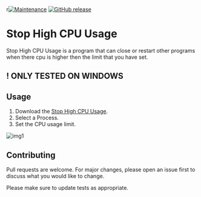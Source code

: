r[![Maintenance](https://img.shields.io/badge/Maintained%3F-no-red.svg)](https://bitbucket.org/lbesson/ansi-colors)
[![GitHub release](https://img.shields.io/github/release/Naereen/StrapDown.js.svg)](https://github.com/DaniGTA/Stop_High_CPU_Usage/releases/)

# Stop High CPU Usage
Stop High CPU Usage is a program that can close or restart other programs when there cpu is higher then the limit that you have set.

## ! ONLY TESTED ON WINDOWS

## Usage

1. Download the [Stop High CPU Usage](https://github.com/DaniGTA/Stop_High_CPU_Usage/releases).
2. Select a Process.
3. Set the CPU usage limit.

![img1](https://i.imgur.com/oxqf5LC.png)

## Contributing

Pull requests are welcome. For major changes, please open an issue first to discuss what you would like to change.

Please make sure to update tests as appropriate.
